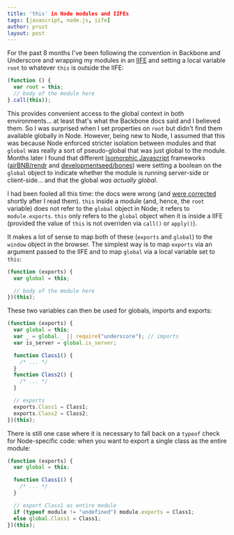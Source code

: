 ```yaml
---
title: 'this' in Node modules and IIFEs
tags: [javascript, node.js, iife]
author: prust
layout: post
---
```


For the past 8 months I've been following the convention in Backbone and Underscore and wrapping my modules in an [IIFE](http://benalman.com/news/2010/11/immediately-invoked-function-expression/) and setting a local variable `root` to whatever `this` is outside the IIFE:

```javascript
(function () {
  var root = this;
  // body of the module here
}.call(this));
```

This provides convenient access to the global context in both environments... at least that's what the Backbone docs said and I believed them. So I was surprised when I set properties on `root` but didn't find them available globally in Node. However, being new to Node, I assumed that this was because Node enforced stricter isolation between modules and that `global` was really a sort of pseudo-global that was just global to the module. Months later I found that different [Isomorphic Javascript](http://blog.nodejitsu.com/scaling-isomorphic-javascript-code) frameworks ([airBNB/rendr](https://github.com/airbnb/rendr) and [developmentseed/bones](https://github.com/developmentseed/bones)) were setting a boolean on the `global` object to indicate whether the module is running server-side or client-side... and that the global _was actually global_.

I had been fooled all this time: the docs were wrong (and [were corrected](https://github.com/documentcloud/backbone/issues/1751) shortly after I read them). `this` inside a module (and, hence, the `root` variable) does not refer to the `global` object in Node; it refers to `module.exports`. `this` only refers to the `global` object when it is inside a IIFE (provided the value of `this` is not overriden via `call()` or `apply()`).

It makes a lot of sense to map both of these (`exports` and `global`) to the `window` object in the browser. The simplest way is to map `exports` via an argument passed to the IIFE and to map `global` via a local variable set to `this`:

```javascript
(function (exports) {
  var global = this;

  // body of the module here
})(this);
```

These two variables can then be used for globals, imports and exports:

```javascript
(function (exports) {
  var global = this;
  var _ = global._ || require("underscore"); // imports
  var is_server = global.is_server;

  function Class1() {
    /* ... */
  }
  function Class2() {
    /* ... */
  }

  // exports
  exports.Class1 = Class1;
  exports.Class2 = Class2;
})(this);
```

There is still one case where it is necessary to fall back on a `typeof` check for Node-specific code: when you want to export a single class as the entire module:

```javascript
(function (exports) {
  var global = this;

  function Class1() {
    /* ... */
  }

  // export Class1 as entire module
  if (typeof module != "undefined") module.exports = Class1;
  else global.Class1 = Class1;
})(this);
```
